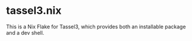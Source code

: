 # tassel3.nix

This is a Nix Flake for Tassel3, which provides both an installable package and a dev shell.
